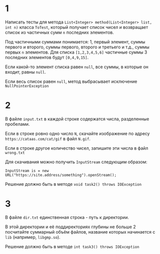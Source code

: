 # 1

Написать тесты для метода `List<Integer> method(List<Integer> list, int n)` класса `ToTest`,
который получает список чисел и возвращает список из частичных сумм `n` последних элементов.

Под частичными суммами понимается: 1, первый элемент, суммы первого и второго, суммы первого, второго и третьего и т.д., суммы первых `n` элементов. Для списка `[1,2,3,4,5,6]` частичные суммы 3 последних элементов будут `[0,4,9,15]`.

Если какой-то элемент списка равен `null`, все суммы, в которые он входит, равны `null`.

Если весь список равен `null`, метод выбрасывает исключение `NullPointerException`

# 2

В файле `input.txt` в каждой строке содержатся числа, разделенные пробелами.

Если в строке ровно одно число `N`, скачайте изображение по адресу `https://cataas.com/cat/gif` в файл `N.gif`. 

Если в строке другое количество чисел, запишите эти числа в файл `wrong.txt`

Для скачивания можно получить `InputStream` следующим образом:
```
InputStream is = new URL("https://site.address/something").openStream();
```

Решение должно быть в методе `void task2() throws IOException`

# 3

В файле `dir.txt` единственная строка - путь к директории.

В этой директории и её поддиректориях глубины не больше 2 посчитайте суммарный объём файлов, название которых начинается с `lib` (например, `libgmp.so`).

Решение должно быть в методе `int task3() throws IOException`
